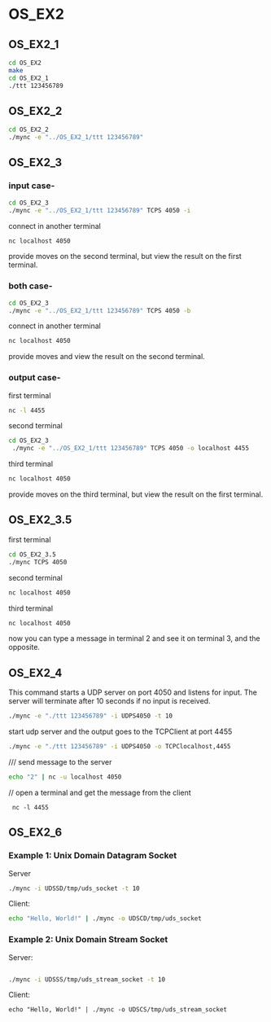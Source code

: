 # OS_EX2

## OS_EX2_1

```bash
cd OS_EX2
make
cd OS_EX2_1
./ttt 123456789
```


## OS_EX2_2

```bash
cd OS_EX2_2
./mync -e "../OS_EX2_1/ttt 123456789"
```


## OS_EX2_3

### input case-

```bash
cd OS_EX2_3
./mync -e "../OS_EX2_1/ttt 123456789" TCPS 4050 -i
```
connect in another terminal
```bash
nc localhost 4050
```
provide moves on the second terminal, but view the result on the first terminal.


### both case-

```bash
cd OS_EX2_3
./mync -e "../OS_EX2_1/ttt 123456789" TCPS 4050 -b
```
connect in another terminal
```bash
nc localhost 4050
```
provide moves and view the result on the second terminal.


### output case-
first terminal
```bash
nc -l 4455
```
second terminal
```bash
cd OS_EX2_3
 ./mync -e "../OS_EX2_1/ttt 123456789" TCPS 4050 -o localhost 4455
```
third terminal
```bash
nc localhost 4050
```
provide moves on the third terminal, but view the result on the first terminal.


## OS_EX2_3.5
first terminal
```bash
cd OS_EX2_3.5
./mync TCPS 4050
```
second terminal
```bash
nc localhost 4050
```
third terminal
```bash
nc localhost 4050
```
now you can type a message in terminal 2 and see it on terminal 3, and the opposite.


## OS_EX2_4



This command starts a UDP server on port 4050 and listens for input.
The server will terminate after 10 seconds if no input is received. 
```bash
./mync -e "./ttt 123456789" -i UDPS4050 -t 10
```
start udp server and the output goes to the TCPClient at port 4455
```bash
./mync -e "./ttt 123456789" -i UDPS4050 -o TCPClocalhost,4455
```


/// send message to the server
```bash
echo "2" | nc -u localhost 4050
```

// open a terminal and  get the message from the client
```
 nc -l 4455

```


## OS_EX2_6
### Example 1: Unix Domain Datagram Socket

 Server
```bash
./mync -i UDSSD/tmp/uds_socket -t 10
```


Client:
```bash
echo "Hello, World!" | ./mync -o UDSCD/tmp/uds_socket
```

### Example 2: Unix Domain Stream Socket

Server:

```bash

./mync -i UDSSS/tmp/uds_stream_socket -t 10
```

Client:

```
echo "Hello, World!" | ./mync -o UDSCS/tmp/uds_stream_socket
```








